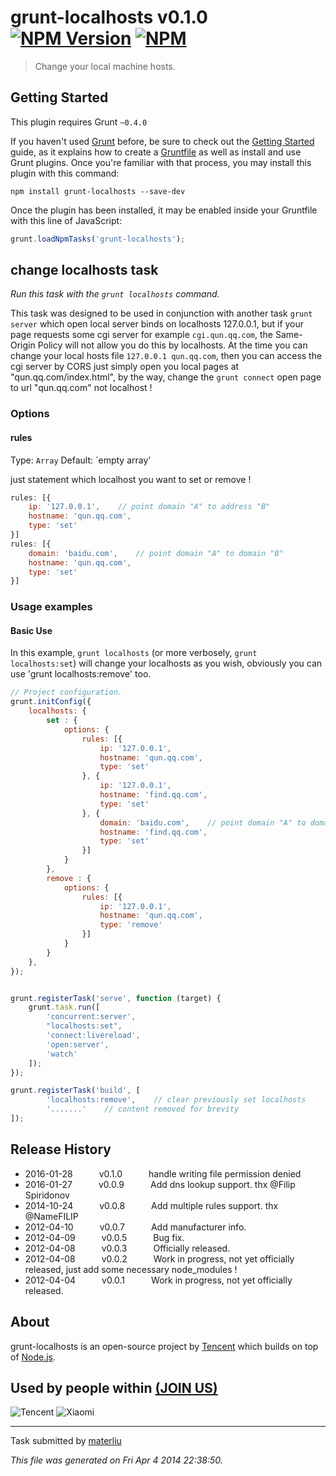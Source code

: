 # grunt-localhosts v0.1.0 [![NPM Version](http://img.shields.io/npm/v/hostile.svg)](https://npmjs.org/package/grunt-localhosts) [![NPM](http://img.shields.io/npm/dm/hostile.svg)](https://npmjs.org/package/grunt-localhosts)

> Change your local machine hosts.



## Getting Started
This plugin requires Grunt `~0.4.0`

If you haven't used [Grunt](http://gruntjs.com/) before, be sure to check out the [Getting Started](http://gruntjs.com/getting-started) guide, as it explains how to create a [Gruntfile](http://gruntjs.com/sample-gruntfile) as well as install and use Grunt plugins. Once you're familiar with that process, you may install this plugin with this command:

```shell
npm install grunt-localhosts --save-dev
```

Once the plugin has been installed, it may be enabled inside your Gruntfile with this line of JavaScript:

```js
grunt.loadNpmTasks('grunt-localhosts');
```




## change localhosts task
_Run this task with the `grunt localhosts` command._

This task was designed to be used in conjunction with another task `grunt server` which open local server binds on localhosts 127.0.0.1, but if your page requests some cgi server for example `cgi.qun.qq.com`, the Same-Origin Policy will not allow you do this by localhosts. At the time you can change your local hosts file `127.0.0.1 qun.qq.com`, then you can access the cgi server by CORS just simply open you local pages at "qun.qq.com/index.html", by the way, change the `grunt connect` open page to url "qun.qq.com" not localhost !
### Options

#### rules
Type: `Array`
Default: `empty array'

just statement which localhost you want to set or remove !

```js
rules: [{
    ip: '127.0.0.1',    // point domain "A" to address "B"
    hostname: 'qun.qq.com',
    type: 'set'
}]
rules: [{
    domain: 'baidu.com',    // point domain "A" to domain "B"
    hostname: 'qun.qq.com',
    type: 'set'
}]
```



[project index]: localhosts.js
[project unit tests]: test/*

### Usage examples

#### Basic Use
In this example, `grunt localhosts` (or more verbosely, `grunt localhosts:set`) will change your localhosts as you wish, obviously you can use 'grunt localhosts:remove' too.

```javascript
// Project configuration.
grunt.initConfig({
    localhosts: {
        set : {
            options: {
                rules: [{
                    ip: '127.0.0.1',
                    hostname: 'qun.qq.com',
                    type: 'set'
                }, {
                    ip: '127.0.0.1',
                    hostname: 'find.qq.com',
                    type: 'set'
                }, {
                    domain: 'baidu.com',    // point domain "A" to domain "B"
                    hostname: 'find.qq.com',
                    type: 'set'
                }]
            }
        },
        remove : {
            options: {
                rules: [{
                    ip: '127.0.0.1',
                    hostname: 'qun.qq.com',
                    type: 'remove'
                }]
            }
        }
    },
});


grunt.registerTask('serve', function (target) {
    grunt.task.run([
        'concurrent:server',
        "localhosts:set",
        'connect:livereload',
        'open:server',
        'watch'
    ]);
});

grunt.registerTask('build', [
        'localhosts:remove',    // clear previously set localhosts
        '.......'    // content removed for brevity
]);
```

## Release History
 * 2016-01-28   v0.1.0   handle writing file permission denied
 * 2016-01-27   v0.0.9   Add dns lookup support. thx @Filip Spiridonov
 * 2014-10-24   v0.0.8   Add multiple rules support. thx @NameFILIP
 * 2012-04-10   v0.0.7   Add manufacturer info.
 * 2012-04-09   v0.0.5   Bug fix.
 * 2012-04-08   v0.0.3   Officially released.
 * 2012-04-08   v0.0.2   Work in progress, not yet officially released, just add some necessary node_modules !
 * 2012-04-04   v0.0.1   Work in progress, not yet officially released.


## About
grunt-localhosts is an open-source project by [Tencent](http://www.tencent.com/en-us/) which builds on top of [Node.js](https://nodejs.org).


## Used by people within <a href="https://github.com/materliu/grunt-localhosts/issues/">(JOIN US)</a>
![Tencent](http://upload.wikimedia.org/wikipedia/commons/thumb/2/22/Tencent_Logo.svg/200px-Tencent_Logo.svg.png)
![Xiaomi](https://avatars2.githubusercontent.com/u/1309360?v=3&s=200)


---

Task submitted by [materliu](http://materliu.github.com)

*This file was generated on Fri Apr 4 2014 22:38:50.*

